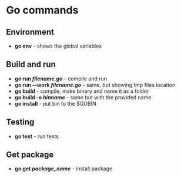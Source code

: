 # Go commands

## Environment

* **go env** - shows the global variables

## Build and run

 * **go run *filename.go*** - compile and run
 * **go run --work *filename.go*** - same, but showing tmp files location
 * **go build** - compile, make binary and name it as a folder
 * **go build -o *binname*** - same but with the provided name
 * **go install** - put bin to the $GOBIN

 ## Testing
 * **go test** - run tests

 ## Get package
 * **go get *package_name*** - install package
